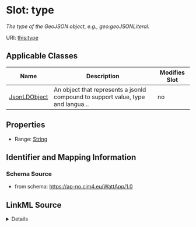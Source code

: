 # Slot: type


_The type of the GeoJSON object, e.g., geo:geoJSONLiteral._



URI: [this:type](https://ap-no.cim4.eu/WattApp/1.0#type)



<!-- no inheritance hierarchy -->




## Applicable Classes

| Name | Description | Modifies Slot |
| --- | --- | --- |
[JsonLDObject](JsonLDObject.md) | An object that represents a jsonld compound to support value, type and langua... |  no  |







## Properties

* Range: [String](String.md)





## Identifier and Mapping Information







### Schema Source


* from schema: https://ap-no.cim4.eu/WattApp/1.0




## LinkML Source

<details>
```yaml
name: type
description: The type of the GeoJSON object, e.g., geo:geoJSONLiteral.
from_schema: https://ap-no.cim4.eu/WattApp/1.0
alias: type
owner: JsonLDObject
domain_of:
- JsonLDObject
range: string
minimum_cardinality: 0
maximum_cardinality: 1

```
</details>